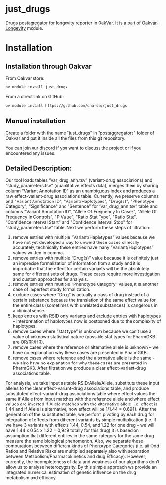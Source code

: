 # just_drugs
Drugs postagregator for longevity reporter in OakVar. It is a part of [Oakvar-Longevity](https://github.com/dna-seq/oakvar-longevity) module.


# Installation
## Installation through Oakvar

From Oakvar store:
```bash
ov module install just_drugs
```
From a direct link on GitHub:
```bash
ov module install https://github.com/dna-seq/just_drugs
```

## Manual installation

Create a folder with the name "just_drugs" in "postaggregators" folder of Oakvar and put it inside all the files from this git repository.

You can join our [discord](https://discord.gg/5WU6aSANXy) if you want to discuss the project or if you encountered any issues.


##  Detailed Description:

Our tool loads tables “var_drug_ann.tsv” (variant-drug associations) and “study_parameters.tsv” (quantitative effects data), merges them by sharing column “Variant Annotation ID” as an unambiguous index and produces a raw effect-variant-drug associations table. Currently, we preserve columns and "Variant Annotation ID", "Variant/Haplotypes", "Drug(s)", "Phenotype Category", "Significance" and "Sentence" for “var_drug_ann.tsv” table and columns "Variant Annotation ID", "Allele Of Frequency In Cases", "Allele Of Frequency In Controls", "P Value", "Ratio Stat Type", "Ratio Stat", "Confidence Interval Start" and "Confidence Interval Stop" for “study_parameters.tsv” table. Next we perform these steps of filtration:
1. remove entries with multiple “Variant/Haplotypes” values because we have not yet developed a way to unwind these cases clinically accurately, technically these entries have many “Variant/Haplotypes” values written in comma.
2. remove entries with multiple “Drug(s)” value because it is definitely just an imprecise formalization of information from a study and it is improbable that the effect for certain variants will be the absolutely same for different sets of drugs. These cases require more investigation and custom approaches for analysis.
3. remove entries with multiple “Phenotype Category” values, it is another case of imperfect study formalization.
4. exclude cases where “Drug” is actually a class of drug instead of a certain substance because the translation of the same effect value for the entire class (sometimes with unrelated substances) is dangerous in a clinical sense.
5. keep entries with RSID only variants and exclude entries with haplotypes – interpretation of haplotypes now is postponed due to the complexity of haplotypes.
6. remove cases where “stat type” is unknown because we can’t use a value of unknown statistical nature (possible stat types for PharmGKB are OR/RR/HR).
7. remove cases where the reference or alternative allele is unknown – we have no explanation why these cases are presented in PharmGKB.
8. remove cases where reference and the alternative allele is the same - we also have no explanation for why these cases are presented in PharmGKB.
After filtration we produce a clear effect-variant-drug associations table.

For analysis, we take input as table RSID:Allele/Allele, substitute these input alleles to the clear effect-variant-drug associations table, and produce substituted effect-variant-drug associations table where effect values the same if Allele from input matches with the reference allele and where effect values are inverted if Allele matches with the alternative allele (i.e. effect is 1.44 and if Allele is alternative, now effect will be 1/1.44 = 0.694). After the generation of the substituted table, we perform pivoting by each drug for integration of effects from different variants by simple multiplication (i.e. if we have 3 variants with effects 1.44, 0.54, and 1.22 for one drug – we will have 1.44 x 0.54 x 1.22 = 0,949 totally for this drug) it is based on assumption that different entities in the same category for the same drug measure the same biological phenomenon. Also, we separate these computations between different kinds of Phenotype Categories (i.e. all Odd Ratios and Relative Risks are multiplied separately also with separation between Metabolism/Pharmacokinetics and drug Efficacy). However, currently, the incompleteness of data and weakness of our algorithms don’t allow us to analyse heterozygosity.  By this simple approach we provide an integrated numerical estimation of genetic influence on the drug metabolism and efficacy.
